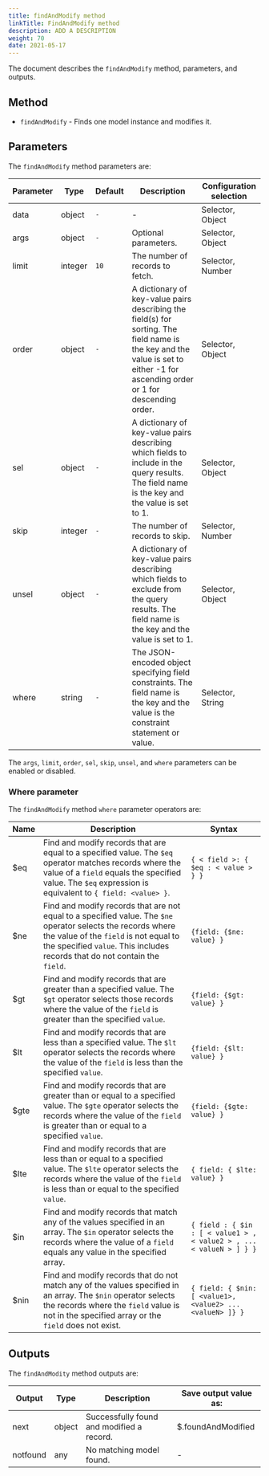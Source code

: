 ```yaml
---
title: findAndModify method
linkTitle: FindAndModify method
description: ADD A DESCRIPTION
weight: 70
date: 2021-05-17
---
```


The document describes the `findAndModify` method, parameters, and outputs.

## Method

* `findAndModify` - Finds one model instance and modifies it.

## Parameters

The `findAndModify` method parameters are:

| Parameter | Type | Default | Description | Configuration selection |
| --- | --- | --- | --- | --- |
| data | object | `-` | \- | Selector, Object |
| args | object | `-` | Optional parameters. | Selector, Object |
| limit | integer | `10` | The number of records to fetch. | Selector, Number |
| order | object | `-` | A dictionary of key-value pairs describing the field(s) for sorting. The field name is the key and the value is set to either -1 for ascending order or 1 for descending order. | Selector, Object |
| sel | object | `-` | A dictionary of key-value pairs describing which fields to include in the query results. The field name is the key and the value is set to 1. | Selector, Object |
| skip | integer | `-` | The number of records to skip. | Selector, Number |
| unsel | object | `-` | A dictionary of key-value pairs describing which fields to exclude from the query results. The field name is the key and the value is set to 1. | Selector, Object |
| where | string | `-` | The JSON-encoded object specifying field constraints. The field name is the key and the value is the constraint statement or value. | Selector, String |

The `args`, `limit`, `order`, `sel`, `skip`, `unsel`, and `where` parameters can be enabled or disabled.

### Where parameter

The `findAndModify` method `where` parameter operators are:

| Name | Description | Syntax |
| --- | --- | --- |
| $eq | Find and modify records that are equal to a specified value. The `$eq` operator matches records where the value of a `field` equals the specified value. The `$eq` expression is equivalent to `{ field: <value> }`. | `{ < field >: { $eq : < value > } }` |
| $ne | Find and modify records that are not equal to a specified value. The `$ne` operator selects the records where the value of the `field` is not equal to the specified `value`. This includes records that do not contain the `field`. | `{field: {$ne: value} }` |
| $gt | Find and modify records that are greater than a specified value. The `$gt` operator selects those records where the value of the `field` is greater than the specified `value`. | `{field: {$gt: value} }` |
| $lt | Find and modify records that are less than a specified value. The `$lt` operator selects the records where the value of the `field` is less than the specified `value`. | `{field: {$lt: value} }` |
| $gte | Find and modify records that are greater than or equal to a specified value. The `$gte` operator selects the records where the value of the `field` is greater than or equal to a specified `value`. | `{field: {$gte: value} }` |
| $lte | Find and modify records that are less than or equal to a specified value. The `$lte` operator selects the records where the value of the `field` is less than or equal to the specified `value`. | `{ field: { $lte: value} }` |
| $in | Find and modify records that match any of the values specified in an array. The `$in` operator selects the records where the value of a `field` equals any value in the specified array. | `{ field : { $in : [ < value1 > , < value2 > , ... < valueN > ] } }` |
| $nin | Find and modify records that do not match any of the values specified in an array. The `$nin` operator selects the records where the `field` value is not in the specified array or the `field` does not exist. | `{ field: { $nin: [ <value1>, <value2> ... <valueN> ]} }` |

## Outputs

The `findAndModity` method outputs are:

| Output | Type | Description | Save output value as: |
| --- | --- | --- | --- |
| next | object | Successfully found and modified a record. | $.foundAndModified |
| notfound | any | No matching model found. | \- |
